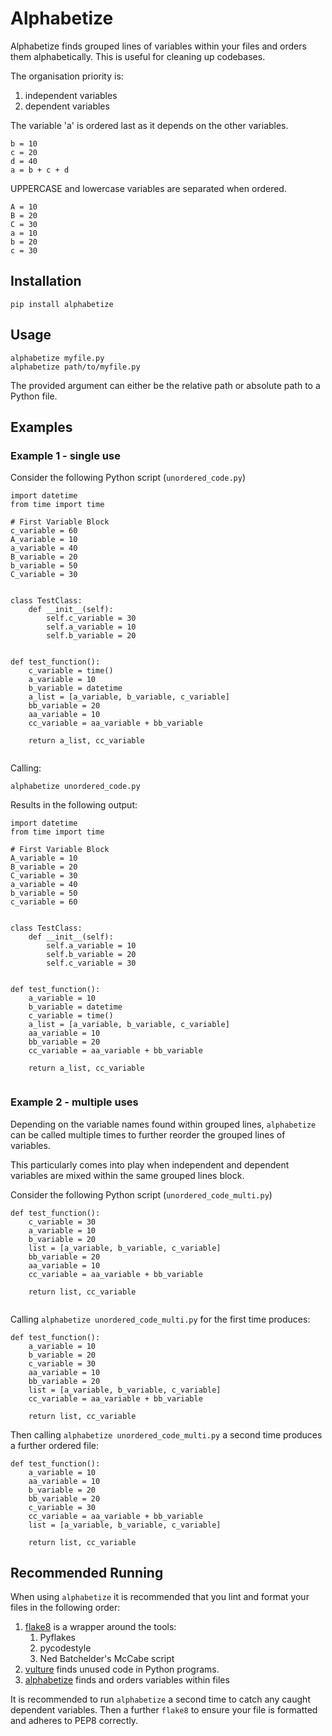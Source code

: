 # Alphabetize

Alphabetize finds grouped lines of variables  within your files and orders them alphabetically. This is useful for cleaning up codebases.

The organisation priority is:

1. independent variables
2. dependent variables

The variable 'a' is ordered last as it depends on the other variables.

```
b = 10
c = 20
d = 40
a = b + c + d
```

UPPERCASE and lowercase variables are separated when ordered.

```
A = 10
B = 20
C = 30
a = 10
b = 20
c = 30
```

## Installation

    pip install alphabetize

## Usage

    alphabetize myfile.py
    alphabetize path/to/myfile.py

The provided argument can either be the relative path or absolute path to a Python file.

## Examples

### Example 1 - single use
Consider the following Python script (`unordered_code.py`)

```
import datetime
from time import time

# First Variable Block
c_variable = 60
A_variable = 10
a_variable = 40
B_variable = 20
b_variable = 50
C_variable = 30


class TestClass:
    def __init__(self):
        self.c_variable = 30
        self.a_variable = 10
        self.b_variable = 20


def test_function():
    c_variable = time()
    a_variable = 10
    b_variable = datetime
    a_list = [a_variable, b_variable, c_variable]
    bb_variable = 20
    aa_variable = 10
    cc_variable = aa_variable + bb_variable

    return a_list, cc_variable
    
```

Calling:

    alphabetize unordered_code.py

Results in the following output:

```
import datetime
from time import time

# First Variable Block
A_variable = 10
B_variable = 20
C_variable = 30
a_variable = 40
b_variable = 50
c_variable = 60


class TestClass:
    def __init__(self):
        self.a_variable = 10
        self.b_variable = 20
        self.c_variable = 30


def test_function():
    a_variable = 10
    b_variable = datetime
    c_variable = time()
    a_list = [a_variable, b_variable, c_variable]
    aa_variable = 10
    bb_variable = 20
    cc_variable = aa_variable + bb_variable

    return a_list, cc_variable
    
```

### Example 2 - multiple uses

Depending on the variable names found within grouped lines, `alphabetize` can be called multiple times to further reorder the grouped lines of variables.

This particularly comes into play when independent and dependent variables are mixed within the same grouped lines block.

Consider the following Python script (`unordered_code_multi.py`)

```
def test_function():
    c_variable = 30
    a_variable = 10
    b_variable = 20
    list = [a_variable, b_variable, c_variable]
    bb_variable = 20
    aa_variable = 10
    cc_variable = aa_variable + bb_variable

    return list, cc_variable
    
```

Calling `alphabetize unordered_code_multi.py` for the first time produces:

```
def test_function():
    a_variable = 10
    b_variable = 20
    c_variable = 30
    aa_variable = 10
    bb_variable = 20
    list = [a_variable, b_variable, c_variable]
    cc_variable = aa_variable + bb_variable

    return list, cc_variable

```

Then calling `alphabetize unordered_code_multi.py` a second time produces a further ordered file:

```
def test_function():
    a_variable = 10
    aa_variable = 10
    b_variable = 20
    bb_variable = 20
    c_variable = 30
    cc_variable = aa_variable + bb_variable
    list = [a_variable, b_variable, c_variable]

    return list, cc_variable

```

## Recommended Running

When using `alphabetize` it is recommended that you lint and format your files in the following order:

1. [flake8](https://pypi.org/project/flake8/) is a wrapper around the tools:
   1. Pyflakes 
   2. pycodestyle
   3. Ned Batchelder's McCabe script
2. [vulture](https://pypi.org/project/vulture/) finds unused code in Python programs.
3. [alphabetize](https://pypi.org/project/alphabetize/) finds and orders variables within files

It is recommended to run `alphabetize` a second time to catch any caught dependent variables. Then a further `flake8` to ensure your file is formatted and adheres to PEP8 correctly.